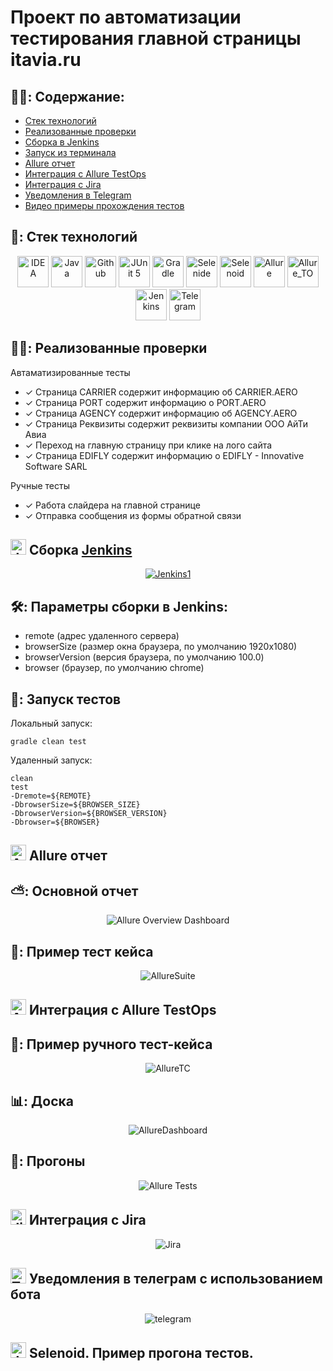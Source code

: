 # Проект по автоматизации тестирования главной страницы itavia.ru


## :man_student:: Содержание:

- [Стек технологий](#earth_africa-Стек-технологий)
- [Реализованные проверки](#earth_africa-Реализованные-проверки)
- [Сборка в Jenkins](#earth_africa-Jenkins-job)
- [Запуск из терминала](#earth_africa-Запуск-тестов-из-терминала)
- [Allure отчет](#earth_africa-Allure-отчет)
- [Интеграция с Allure TestOps](#earth_africa-Интеграция-c-Allure-TestOps)
- [Интеграция с Jira](#earth_africa-Интеграция-c-Jira)
- [Уведомления в Telegram](#earth_africa-Уведомление-в-Telegram-при-помощи-бота)
- [Видео примеры прохождения тестов](#earth_africa-Примеры-видео-о-прохождении-тестов)

## 🧰: Стек технологий

<p align="center">
<a href="https://www.jetbrains.com/idea/"><img src="images/logo/Idea.svg" width="50" height="50"  alt="IDEA"/></a>
<a href="https://www.java.com/"><img src="images/logo/Java.svg" width="50" height="50"  alt="Java"/></a>
<a href="https://github.com/"><img src="images/logo/GitHub.svg" width="50" height="50"  alt="Github"/></a>
<a href="https://junit.org/junit5/"><img src="images/logo/Junit5.svg" width="50" height="50"  alt="JUnit 5"/></a>
<a href="https://gradle.org/"><img src="images/logo/Gradle.svg" width="50" height="50"  alt="Gradle"/></a>
<a href="https://selenide.org/"><img src="images/logo/Selenide.svg" width="50" height="50"  alt="Selenide"/></a>
<a href="https://aerokube.com/selenoid/"><img src="images/logo/Selenoid.svg" width="50" height="50"  alt="Selenoid"/></a>
<a href="https://github.com/allure-framework/allure2"><img src="images/logo/Allure.svg" width="50" height="50"  alt="Allure"/></a>
<a href="https://https://qameta.io/"><img src="images/logo/Allure_TO.svg" width="50" height="50"  alt="Allure_TO"/></a>
<a href="https://www.jenkins.io/"><img src="images/logo/Jenkins.svg" width="50" height="50"  alt="Jenkins"/></a>
<a href="https://https://telegram.org/"><img src="images/logo/Telegram.svg" width="50" height="50"  alt="Telegram"/></a>
</p>

## :male_detective:: Реализованные проверки

Автаматизированные тесты
- ✓ Страница CARRIER содержит информацию об CARRIER.AERO 
- ✓ Страница PORT содержит информацию о PORT.AERO
- ✓ Страница AGENCY содержит информацию об AGENCY.AERO
- ✓ Страница Реквизиты содержит реквизиты компании OOO АйТи Авиа
- ✓ Переход на главную страницу при клике на лого сайта
- ✓ Cтраница EDIFLY содержит информацию о EDIFLY - Innovative Software SARL

Ручные тесты
- ✓ Работа слайдера на главной странице
- ✓ Отправка сообщения из формы обратной связи

## <img src="images/logo/Jenkins.svg" width="25" height="25"  alt="Jenkins"/></a> Сборка <a target="_blank" href="https://jenkins.autotests.cloud/job/017-dumyka-itavia/"> Jenkins </a>
<p align="center">
<a href="https://jenkins.autotests.cloud/job/017-dumyka-itavia/"><img src="images/screens/Jenkins1.jpg" alt="Jenkins1"/></a>
</p>

## :hammer_and_wrench:: Параметры сборки в Jenkins:
- remote (адрес удаленного сервера)
- browserSize (размер окна браузера, по умолчанию 1920x1080)
- browserVersion (версия браузера, по умолчанию 100.0)
- browser (браузер, по умолчанию chrome)

## :rocket:: Запуск тестов
Локальный запуск:
```
gradle clean test
```

Удаленный запуск:
```
clean
test
-Dremote=${REMOTE}
-DbrowserSize=${BROWSER_SIZE}
-DbrowserVersion=${BROWSER_VERSION}
-Dbrowser=${BROWSER}
```

## <img src="images/logo/Allure.svg" width="25" height="25"  alt="Allure"/></a> Allure отчет <a target="_blank" href="https://jenkins.autotests.cloud/job/IBS_test/allure/"></a>

## ⛅: Основной отчет
<p align="center">
<img title="Allure Overview Dashboard" src="images/screens/Allure.jpg">
</p>

## 🧪: Пример тест кейса
<p align="center">
<img title="AllureSuite" src="images/screens/AllureSuite.jpg">
</p>

## <img src="images/logo/Allure.svg" width="25" height="25"  alt="Allure_TO"/></a> Интеграция с Allure TestOps <a target="_blank" href="https://allure.autotests.cloud/project/1858/dashboards"></a>

## :pinching_hand:: Пример ручного тест-кейса
<p align="center">
<img title="AllureTC" src="images/screens/AllureTC.jpg">
</p>

## :bar_chart:: Доска
<p align="center">
<img title="AllureDashboard" src="images/screens/AllureDashboard.jpg">
</p>

## :runner:: Прогоны
<p align="center">
<img title="Allure Tests" src="images/screens/AllureLaunches.jpg">
</p>

## <img src="images/logo/Jira.svg" width="25" height="25"  alt="Jira"/></a> Интеграция с Jira <a target="_blank" href="https://jira.autotests.cloud/browse/HOMEWORK-519"></a>

<p align="center">
<img title="Jira" src="images/screens/Jira.jpg">
</p>

## <img src="images/logo/Telegram.svg" width="25" height="25"  alt="Telegram"/></a> Уведомления в телеграм с использованием бота 

<p align="center">
<img title="telegram" src="images/screens/telegram.jpg">
</p>

## <img src="images/logo/Selenoid.svg" width="25" height="25" alt="Jenkins"/></a> Selenoid. Пример прогона тестов. <a target="_blank" href="https://selenoid.autotests.cloud/video/28534f91620654ecd8589058cc3bceb2.mp4"> </a>
<p align="center">
<a href="https://selenoid.autotests.cloud/video/28534f91620654ecd8589058cc3bceb2.mp4"></a>
</p>


